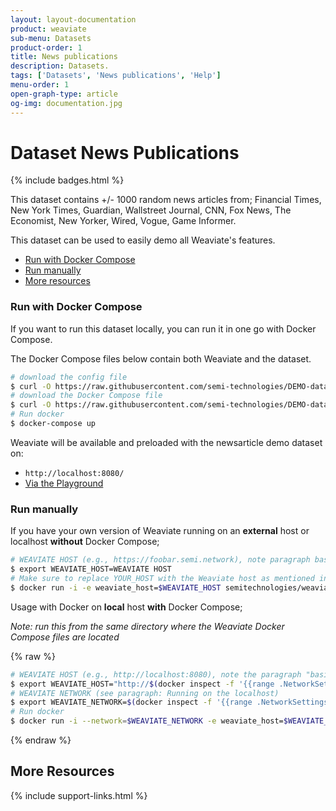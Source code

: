 ```yaml
---
layout: layout-documentation
product: weaviate
sub-menu: Datasets
product-order: 1
title: News publications
description: Datasets.
tags: ['Datasets', 'News publications', 'Help']
menu-order: 1
open-graph-type: article
og-img: documentation.jpg
---
```


# Dataset News Publications

{% include badges.html %}

This dataset contains +/- 1000 random news articles from; Financial Times, New York Times, Guardian, Wallstreet Journal, CNN, Fox News, The Economist, New Yorker, Wired, Vogue, Game Informer.

This dataset can be used to easily demo all Weaviate's features.

- [Run with Docker Compose](#run-with-docker-compose)
- [Run manually](#run-manually)
- [More resources](#more-resources)

### Run with Docker Compose

If you want to run this dataset locally, you can run it in one go with Docker Compose.

The Docker Compose files below contain both Weaviate and the dataset.

```bash
# download the config file
$ curl -O https://raw.githubusercontent.com/semi-technologies/DEMO-datasets/master/newspublications/config.yaml
# download the Docker Compose file
$ curl -O https://raw.githubusercontent.com/semi-technologies/DEMO-datasets/master/newspublications/docker-compose.yml
# Run docker
$ docker-compose up
```

Weaviate will be available and preloaded with the newsarticle demo dataset on:

- `http://localhost:8080/`
- [Via the Playground](http://playground.semi.technology/?weaviateUri=http%3A%2F%2Flocalhost%3A8080%2Fv1%2Fgraphql)

### Run manually

If you have your own version of Weaviate running on an **external** host or localhost **without** Docker Compose;

```bash
# WEAVIATE HOST (e.g., https://foobar.semi.network), note paragraph basics for setting the local IP
$ export WEAVIATE_HOST=WEAVIATE HOST
# Make sure to replace YOUR_HOST with the Weaviate host as mentioned in the basics above
$ docker run -i -e weaviate_host=$WEAVIATE_HOST semitechnologies/weaviate-demo-newspublications:latest
```

Usage with Docker on **local** host **with** Docker Compose;

_Note: run this from the same directory where the Weaviate Docker Compose files are located_

{% raw %}
```bash
# WEAVIATE HOST (e.g., http://localhost:8080), note the paragraph "basics" for setting the local IP
$ export WEAVIATE_HOST="http://$(docker inspect -f '{{range .NetworkSettings.Networks}}{{.IPAddress}}{{end}}' ${PWD##*/}_weaviate_1):8080"
# WEAVIATE NETWORK (see paragraph: Running on the localhost)
$ export WEAVIATE_NETWORK=$(docker inspect -f '{{range .NetworkSettings.Networks}}{{.NetworkID}}{{end}}' ${PWD##*/}_weaviate_1)
# Run docker
$ docker run -i --network=$WEAVIATE_NETWORK -e weaviate_host=$WEAVIATE_HOST semitechnologies/weaviate-demo-newspublications:latest
```
{% endraw %}

## More Resources

{% include support-links.html %}